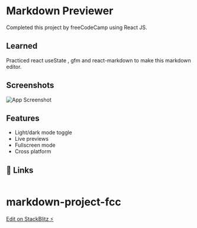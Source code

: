 
# Markdown Previewer

Completed this project by freeCodeCamp using React JS.

## Learned

Practiced react useState , gfm and react-markdown to make this markdown editor. 

## Screenshots

![App Screenshot]()

## Features

- Light/dark mode toggle
- Live previews
- Fullscreen mode
- Cross platform

## 🔗 Links
[![]()]()

# markdown-project-fcc

[Edit on StackBlitz ⚡️](https://stackblitz.com/edit/markdown-project-fcc)